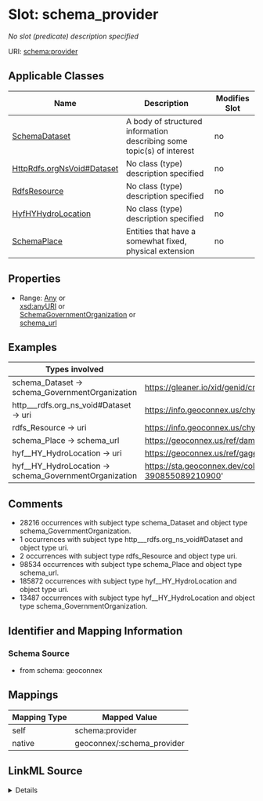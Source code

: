 

# Slot: schema_provider


_No slot (predicate) description specified_





URI: [schema:provider](https://schema.org/provider)



<!-- no inheritance hierarchy -->





## Applicable Classes

| Name | Description | Modifies Slot |
| --- | --- | --- |
| [SchemaDataset](../classes/SchemaDataset.md) | A body of structured information describing some topic(s) of interest |  no  |
| [HttpRdfs.orgNsVoid#Dataset](../classes/HttpRdfs.orgNsVoid#Dataset.md) | No class (type) description specified |  no  |
| [RdfsResource](../classes/RdfsResource.md) | No class (type) description specified |  no  |
| [HyfHYHydroLocation](../classes/HyfHYHydroLocation.md) | No class (type) description specified |  no  |
| [SchemaPlace](../classes/SchemaPlace.md) | Entities that have a somewhat fixed, physical extension |  no  |







## Properties

* Range: [Any](../classes/Any.md)&nbsp;or&nbsp;<br />[xsd:anyURI](xsd:anyURI)&nbsp;or&nbsp;<br />[SchemaGovernmentOrganization](../classes/SchemaGovernmentOrganization.md)&nbsp;or&nbsp;<br />[schema_url](../slots/schema_url.md)






## Examples

| Types involved | Subject | Predicate | Object |
| --- | --- | --- | --- |
| schema_Dataset → schema_GovernmentOrganization | https://gleaner.io/xid/genid/cri6355vd7os738ck6jg | schema:provider | https://gleaner.io/xid/genid/cri6355vd7os738ck6h0 |
| http___rdfs.org_ns_void#Dataset → uri | https://info.geoconnex.us/chyld-pilot/data/node/all | schema:provider | https://labs.waterdata.usgs.gov |
| rdfs_Resource → uri | https://info.geoconnex.us/chyld-pilot/data/node/connect | schema:provider | https://labs.waterdata.usgs.gov |
| schema_Place → schema_url | https://geoconnex.us/ref/dams/1000001 | schema:provider | https://nid.usace.army.mil |
| hyf__HY_HydroLocation → uri | https://geoconnex.us/ref/gages/1000001 | schema:provider | https://waterdata.usgs.gov |
| hyf__HY_HydroLocation → schema_GovernmentOrganization | https://sta.geoconnex.dev/collections/USGS/Things/items/'USNWS-390855089210900' | schema:provider | _:b850488 |


## Comments

* 28216 occurrences with subject type schema_Dataset and object type schema_GovernmentOrganization.
* 1 occurrences with subject type http___rdfs.org_ns_void#Dataset and object type uri.
* 2 occurrences with subject type rdfs_Resource and object type uri.
* 98534 occurrences with subject type schema_Place and object type schema_url.
* 185872 occurrences with subject type hyf__HY_HydroLocation and object type uri.
* 13487 occurrences with subject type hyf__HY_HydroLocation and object type schema_GovernmentOrganization.

## Identifier and Mapping Information







### Schema Source


* from schema: geoconnex




## Mappings

| Mapping Type | Mapped Value |
| ---  | ---  |
| self | schema:provider |
| native | geoconnex/:schema_provider |




## LinkML Source

<details>
```yaml
name: schema_provider
description: No slot (predicate) description specified
comments:
- 28216 occurrences with subject type schema_Dataset and object type schema_GovernmentOrganization.
- 1 occurrences with subject type http___rdfs.org_ns_void#Dataset and object type
  uri.
- 2 occurrences with subject type rdfs_Resource and object type uri.
- 98534 occurrences with subject type schema_Place and object type schema_url.
- 185872 occurrences with subject type hyf__HY_HydroLocation and object type uri.
- 13487 occurrences with subject type hyf__HY_HydroLocation and object type schema_GovernmentOrganization.
examples:
- description: schema_Dataset → schema_GovernmentOrganization
  object:
    example_object: https://gleaner.io/xid/genid/cri6355vd7os738ck6h0
    example_predicate: schema:provider
    example_subject: https://gleaner.io/xid/genid/cri6355vd7os738ck6jg
- description: http___rdfs.org_ns_void#Dataset → uri
  object:
    example_object: https://labs.waterdata.usgs.gov
    example_predicate: schema:provider
    example_subject: https://info.geoconnex.us/chyld-pilot/data/node/all
- description: rdfs_Resource → uri
  object:
    example_object: https://labs.waterdata.usgs.gov
    example_predicate: schema:provider
    example_subject: https://info.geoconnex.us/chyld-pilot/data/node/connect
- description: schema_Place → schema_url
  object:
    example_object: https://nid.usace.army.mil
    example_predicate: schema:provider
    example_subject: https://geoconnex.us/ref/dams/1000001
- description: hyf__HY_HydroLocation → uri
  object:
    example_object: https://waterdata.usgs.gov
    example_predicate: schema:provider
    example_subject: https://geoconnex.us/ref/gages/1000001
- description: hyf__HY_HydroLocation → schema_GovernmentOrganization
  object:
    example_object: _:b850488
    example_predicate: schema:provider
    example_subject: https://sta.geoconnex.dev/collections/USGS/Things/items/'USNWS-390855089210900'
from_schema: geoconnex
rank: 1000
slot_uri: schema:provider
alias: schema_provider
domain_of:
- http___rdfs.org_ns_void#Dataset
- hyf__HY_HydroLocation
- rdfs_Resource
- schema_Dataset
- schema_Place
range: Any
any_of:
- range: uri
- range: schema_GovernmentOrganization
- range: schema_url

```
</details>